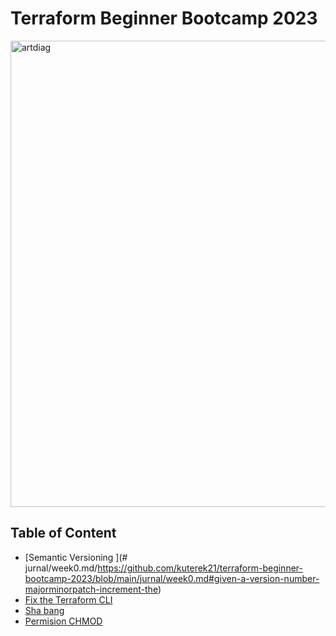 

# Terraform Beginner Bootcamp 2023
<img width="746" alt="artdiag" src="https://github.com/kuterek21/terraform-beginner-bootcamp-2023/assets/71039245/b44b1d30-04b9-460f-a8d5-3ec8abe27889">

## Table of Content

- [Semantic Versioning ](# jurnal/week0.md/https://github.com/kuterek21/terraform-beginner-bootcamp-2023/blob/main/jurnal/week0.md#given-a-version-number-majorminorpatch-increment-the)
- [Fix the Terraform CLI](#fix-the-terraform-cli)
- [Sha bang](#sha-bang)
- [Permision CHMOD](#permisions-chmod )



                  
